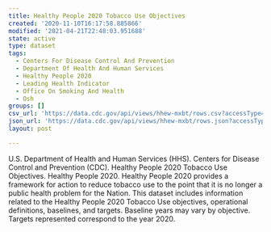 ```yaml
---
title: Healthy People 2020 Tobacco Use Objectives
created: '2020-11-10T16:17:58.885866'
modified: '2021-04-21T22:48:03.951688'
state: active
type: dataset
tags:
  - Centers For Disease Control And Prevention
  - Department Of Health And Human Services
  - Healthy People 2020
  - Leading Health Indicator
  - Office On Smoking And Health
  - Osh
groups: []
csv_url: 'https://data.cdc.gov/api/views/hhew-mxbt/rows.csv?accessType=DOWNLOAD'
json_url: 'https://data.cdc.gov/api/views/hhew-mxbt/rows.json?accessType=DOWNLOAD'
layout: post

---
```

U.S. Department of Health and Human Services (HHS). Centers for Disease Control and Prevention (CDC). Healthy People 2020 Tobacco Use Objectives. Healthy People 2020. Healthy People 2020 provides a framework for action to reduce tobacco use to the point that it is no longer a public health problem for the Nation. This dataset includes information related to the Healthy People 2020 Tobacco Use objectives, operational definitions, baselines, and targets. Baseline years may vary by objective. Targets represented correspond to the year 2020.
